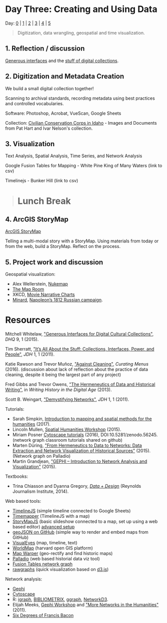# Day Three: Creating and Using Data

Day: [0](day-0.md) | [1](day-1.md) | [2](day-2.md) | [3](day-3.md) | [4](day-4.md) | [5](day-5.md)

> Digitization, data wrangling, geospatial and time visualization.

## 1. Reflection / discussion

[Generous interfaces](http://www.digitalhumanities.org/dhq/vol/9/1/000205/000205.html) and the [stuff of digital collections](http://journalofdigitalhumanities.org/1-1/its-all-about-the-stuff-by-tim-sherratt/).

## 2. Digitization and Metadata Creation

We build a small digital collection together!

Scanning to archival standards, recording metadata using best practices and controlled vocabularies.

Software: Photoshop, Acrobat, VueScan, Google Sheets

Collection: [Civilian Conservation Corps in Idaho](http://digital.lib.uidaho.edu/cdm/search/collection/cccidaho/cosuppress/) - Images and Documents from Pat Hart and Ivar Nelson's collection.

## 3. Visualization

Text Analysis, Spatial Analysis, Time Series, and Network Analysis

Google Fusion Tables for Mapping -  White Pine King of Many Waters (link to csv)

Timelinejs - Bunker Hill (link to csv)

> # Lunch Break

## 4. ArcGIS StoryMap

[ArcGIS StoryMap](https://storymaps.arcgis.com/en/)

Telling a multi-modal story with a StoryMap.
Using materials from today or from the web, build a StoryMap. 
Reflect on the process. 

## 5. Project work and discussion

Geospatial visualization:
- Alex Wellerstein, [Nukemap](http://nuclearsecrecy.com/nukemap/)
- [The Map Room](http://www.lib.uidaho.edu/digital/maps/)
- XKCD, [Movie Narrative Charts](https://xkcd.com/657/)
- [Minard](https://en.wikipedia.org/wiki/Charles_Joseph_Minard), [Napoleon’s 1812 Russian campaign](https://commons.wikimedia.org/wiki/File:Minard.png).

# Resources

Mitchell Whitelaw, ["Generous Interfaces for Digital Cultural Collections"](http://www.digitalhumanities.org/dhq/vol/9/1/000205/000205.html), *DHQ* 9, 1 (2015). 

Tim Sherratt, ["It’s All About the Stuff: Collections, Interfaces, Power, and People"](http://journalofdigitalhumanities.org/1-1/its-all-about-the-stuff-by-tim-sherratt/), *JDH* 1, 1 (2011).

Katie Rawson and Trevor Muñoz, ["Against Cleaning"](http://curatingmenus.org/articles/against-cleaning/), *Curating Menus* (2016). (discussion about lack of reflection about the practice of data cleaning, despite it being the largest part of any project)

Fred Gibbs and Trevor Owens, ["The Hermeneutics of Data and Historical Writing"](http://quod.lib.umich.edu/d/dh/12230987.0001.001/1:7/--writing-history-in-the-digital-age?g=dculture;rgn=div1;view=fulltext;xc=1#7.3), in *Writing History in the Digital Age* (2013).

Scott B. Weingart, ["Demystifying Networks"](http://journalofdigitalhumanities.org/1-1/demystifying-networks-by-scott-weingart/), *JDH* 1, 1 (2011).

Tutorials:
- Sarah Simpkin, [Introduction to mapping and spatial methods for the humanities](https://ssimpkin.github.io/dhsite2017/) (2017).
- Lincoln Mullen, [Spatial Humanities Workshop](http://lincolnmullen.com/projects/spatial-workshop/) (2015).
- Miriam Posner [Cytoscape tutorials](https://github.com/miriamposner/cytoscape_tutorials) (2016), DOI:10.5281/zenodo.56245. (network graph classroom tutorials shared on github)
- Marten Düring, ["From Hermeneutics to Data to Networks: Data Extraction and Network Visualization of Historical Sources"](http://programminghistorian.org/lessons/creating-network-diagrams-from-historical-sources) (2015). (Network graph on Palladio)
- Martin Grandjean, ["GEPHI – Introduction to Network Analysis and Visualization"](http://www.martingrandjean.ch/gephi-introduction/) (2015).

Textbooks:
- Trina Chiasson and Dyanna Gregory, [*Data + Design*](https://infoactive.co/data-design) (Reynolds Journalism Institute, 2014).

Web based tools:
- [TimelineJS](https://timeline.knightlab.com/) (simple timeline connected to Google Sheets)
- [Timemapper](http://timemapper.okfnlabs.org/) (TimelineJS with a map)
- [StoryMapJS](https://storymap.knightlab.com/) (basic slideshow connected to a map, set up using a web based editor) [advanced setup](https://storymap.knightlab.com/advanced/)
- [geoJSON on GitHub](https://help.github.com/articles/mapping-geojson-files-on-github/) (simple way to render and embed maps from GitHub)
- [VisualEyes](http://www.viseyes.org/visualeyes/) (map, timeline, text)
- [WorldMap](http://worldmap.harvard.edu/) (harvard open GIS platform)
- [Map Warper](http://mapwarper.net/) (geo-rectify and find historic maps)
- [Palladio](http://hdlab.stanford.edu/palladio/) (web based historial data viz tool)
- [Fusion Tables network graph](https://support.google.com/fusiontables/answer/2566732?hl=en)
- [rawgraphs](http://rawgraphs.io/) (quick visualization based on [d3.js](https://d3js.org/))

Network analysis:
- [Gephi](https://gephi.org/)
- [Cytoscape](http://www.cytoscape.org/)
- R: [igraph](http://igraph.org/r/), [BIBLIOMETRIX](http://www.bibliometrix.org/), [ggraph](https://cran.r-project.org/web/packages/ggraph/index.html), [NetworkD3](https://christophergandrud.github.io/networkD3/).
- Elijah Meeks, [Gephi Workshop](https://dhs.stanford.edu/gephi-workshop/) and ["More Networks in the Humanities"](https://dhs.stanford.edu/visualization/more-networks/) (2011).
- [Six Degrees of Francis Bacon](http://www.sixdegreesoffrancisbacon.com/)
